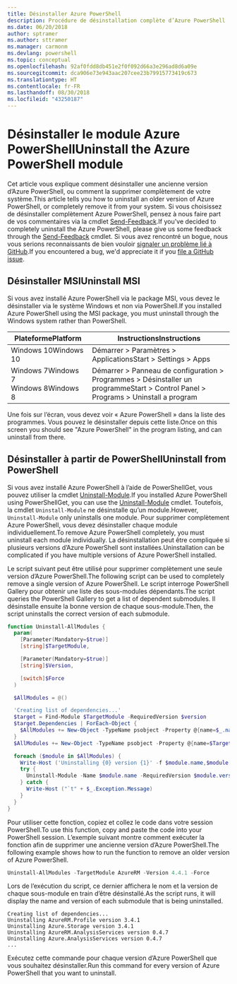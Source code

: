 ```yaml
---
title: Désinstaller Azure PowerShell
description: Procédure de désinstallation complète d’Azure PowerShell
ms.date: 06/20/2018
author: sptramer
ms.author: sttramer
ms.manager: carmonm
ms.devlang: powershell
ms.topic: conceptual
ms.openlocfilehash: 92af0fdd8db451e2f0f092d66a3e296ad8d6a09e
ms.sourcegitcommit: dca906e73e943aac207cee23b79915773419c673
ms.translationtype: HT
ms.contentlocale: fr-FR
ms.lasthandoff: 08/30/2018
ms.locfileid: "43250187"
---
```

# <a name="uninstall-the-azure-powershell-module"></a><span data-ttu-id="e666c-103">Désinstaller le module Azure PowerShell</span><span class="sxs-lookup"><span data-stu-id="e666c-103">Uninstall the Azure PowerShell module</span></span>

<span data-ttu-id="e666c-104">Cet article vous explique comment désinstaller une ancienne version d’Azure PowerShell, ou comment la supprimer complètement de votre système.</span><span class="sxs-lookup"><span data-stu-id="e666c-104">This article tells you how to uninstall an older version of Azure PowerShell, or completely remove it from your system.</span></span> <span data-ttu-id="e666c-105">Si vous choisissez de désinstaller complètement Azure PowerShell, pensez à nous faire part de vos commentaires via la cmdlet [Send-Feedback](/powershell/module/azurerm.profile/send-feedback).</span><span class="sxs-lookup"><span data-stu-id="e666c-105">If you've decided to completely uninstall the Azure PowerShell, please give us some feedback through the [Send-Feedback](/powershell/module/azurerm.profile/send-feedback) cmdlet.</span></span>
<span data-ttu-id="e666c-106">Si vous avez rencontré un bogue, nous vous serions reconnaissants de bien vouloir [signaler un problème lié à GitHub](https://github.com/azure/azure-powershell/issues).</span><span class="sxs-lookup"><span data-stu-id="e666c-106">If you encountered a bug, we'd appreciate it if you [file a GitHub issue](https://github.com/azure/azure-powershell/issues).</span></span>

## <a name="uninstall-msi"></a><span data-ttu-id="e666c-107">Désinstaller MSI</span><span class="sxs-lookup"><span data-stu-id="e666c-107">Uninstall MSI</span></span>

<span data-ttu-id="e666c-108">Si vous avez installé Azure PowerShell via le package MSI, vous devez le désinstaller via le système Windows et non via PowerShell.</span><span class="sxs-lookup"><span data-stu-id="e666c-108">If you installed Azure PowerShell using the MSI package, you must uninstall through the Windows system rather than PowerShell.</span></span>

| <span data-ttu-id="e666c-109">Plateforme</span><span class="sxs-lookup"><span data-stu-id="e666c-109">Platform</span></span> | <span data-ttu-id="e666c-110">Instructions</span><span class="sxs-lookup"><span data-stu-id="e666c-110">Instructions</span></span> |
|----------|--------------|
| <span data-ttu-id="e666c-111">Windows 10</span><span class="sxs-lookup"><span data-stu-id="e666c-111">Windows 10</span></span> | <span data-ttu-id="e666c-112">Démarrer > Paramètres > Applications</span><span class="sxs-lookup"><span data-stu-id="e666c-112">Start > Settings > Apps</span></span> |
| <span data-ttu-id="e666c-113">Windows 7</span><span class="sxs-lookup"><span data-stu-id="e666c-113">Windows 7</span></span> </br><span data-ttu-id="e666c-114">Windows 8</span><span class="sxs-lookup"><span data-stu-id="e666c-114">Windows 8</span></span> | <span data-ttu-id="e666c-115">Démarrer > Panneau de configuration > Programmes > Désinstaller un programme</span><span class="sxs-lookup"><span data-stu-id="e666c-115">Start > Control Panel > Programs > Uninstall a program</span></span> |

<span data-ttu-id="e666c-116">Une fois sur l’écran, vous devez voir « Azure PowerShell » dans la liste des programmes. Vous pouvez le désinstaller depuis cette liste.</span><span class="sxs-lookup"><span data-stu-id="e666c-116">Once on this screen you should see "Azure PowerShell" in the program listing, and can uninstall from there.</span></span>

## <a name="uninstall-from-powershell"></a><span data-ttu-id="e666c-117">Désinstaller à partir de PowerShell</span><span class="sxs-lookup"><span data-stu-id="e666c-117">Uninstall from PowerShell</span></span>

<span data-ttu-id="e666c-118">Si vous avez installé Azure PowerShell à l’aide de PowerShellGet, vous pouvez utiliser la cmdlet [Uninstall-Module](/powershell/module/powershellget/uninstall-module).</span><span class="sxs-lookup"><span data-stu-id="e666c-118">If you installed Azure PowerShell using PowerShellGet, you can use the [Uninstall-Module](/powershell/module/powershellget/uninstall-module) cmdlet.</span></span> <span data-ttu-id="e666c-119">Toutefois, la cmdlet `Uninstall-Module` ne désinstalle qu’un module.</span><span class="sxs-lookup"><span data-stu-id="e666c-119">However, `Uninstall-Module` only uninstalls one module.</span></span> <span data-ttu-id="e666c-120">Pour supprimer complètement Azure PowerShell, vous devez désinstaller chaque module individuellement.</span><span class="sxs-lookup"><span data-stu-id="e666c-120">To remove Azure PowerShell completely, you must uninstall each module individually.</span></span> <span data-ttu-id="e666c-121">La désinstallation peut être compliquée si plusieurs versions d’Azure PowerShell sont installées.</span><span class="sxs-lookup"><span data-stu-id="e666c-121">Uninstallation can be complicated if you have multiple versions of Azure PowerShell installed.</span></span>

<span data-ttu-id="e666c-122">Le script suivant peut être utilisé pour supprimer complètement une seule version d’Azure PowerShell.</span><span class="sxs-lookup"><span data-stu-id="e666c-122">The following script can be used to completely remove a single version of Azure PowerShell.</span></span> <span data-ttu-id="e666c-123">Le script interroge PowerShell Gallery pour obtenir une liste des sous-modules dépendants.</span><span class="sxs-lookup"><span data-stu-id="e666c-123">The script queries the PowerShell Gallery to get a list of dependent submodules.</span></span> <span data-ttu-id="e666c-124">Il désinstalle ensuite la bonne version de chaque sous-module.</span><span class="sxs-lookup"><span data-stu-id="e666c-124">Then, the script uninstalls the correct version of each submodule.</span></span>

```powershell
function Uninstall-AllModules {
  param(
    [Parameter(Mandatory=$true)]
    [string]$TargetModule,

    [Parameter(Mandatory=$true)]
    [string]$Version,

    [switch]$Force
  )

  $AllModules = @()

  'Creating list of dependencies...'
  $target = Find-Module $TargetModule -RequiredVersion $version
  $target.Dependencies | ForEach-Object {
    $AllModules += New-Object -TypeName psobject -Property @{name=$_.name; version=$_.requiredversion}
  }
  $AllModules += New-Object -TypeName psobject -Property @{name=$TargetModule; version=$Version}

  foreach ($module in $AllModules) {
    Write-Host ('Uninstalling {0} version {1}' -f $module.name,$module.version)
    try {
      Uninstall-Module -Name $module.name -RequiredVersion $module.version -Force:$Force -ErrorAction Stop
    } catch {
      Write-Host ("`t" + $_.Exception.Message)
    }
  }
}
```

<span data-ttu-id="e666c-125">Pour utiliser cette fonction, copiez et collez le code dans votre session PowerShell.</span><span class="sxs-lookup"><span data-stu-id="e666c-125">To use this function, copy and paste the code into your PowerShell session.</span></span> <span data-ttu-id="e666c-126">L’exemple suivant montre comment exécuter la fonction afin de supprimer une ancienne version d’Azure PowerShell.</span><span class="sxs-lookup"><span data-stu-id="e666c-126">The following example shows how to run the function to remove an older version of Azure PowerShell.</span></span>

```powershell
Uninstall-AllModules -TargetModule AzureRM -Version 4.4.1 -Force
```

<span data-ttu-id="e666c-127">Lors de l’exécution du script, ce dernier affichera le nom et la version de chaque sous-module en train d’être désinstallé.</span><span class="sxs-lookup"><span data-stu-id="e666c-127">As the script runs, it will display the name and version of each submodule that is being uninstalled.</span></span>

```output
Creating list of dependencies...
Uninstalling AzureRM.Profile version 3.4.1
Uninstalling Azure.Storage version 3.4.1
Uninstalling AzureRM.AnalysisServices version 0.4.7
Uninstalling Azure.AnalysisServices version 0.4.7
...
```

<span data-ttu-id="e666c-128">Exécutez cette commande pour chaque version d’Azure PowerShell que vous souhaitez désinstaller.</span><span class="sxs-lookup"><span data-stu-id="e666c-128">Run this command for every version of Azure PowerShell that you want to uninstall.</span></span>
